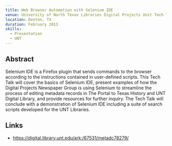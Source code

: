 ```yaml
---
title: Web Browser Automation with Selenium IDE
venue: University of North Texas Libraries Digital Projects Unit Tech Talk
location: Denton, TX
duration: February 2013
skills:
  - Presentation
  - UNT
---
```


Abstract
-------

Selenium IDE is a Firefox plugin that sends commands to the browser according to the instructions contained in user-defined scripts. This Tech Talk will cover the basics of Selenium IDE, present examples of how the Digital Projects Newspaper Group is using Selenium to streamline the process of editing metadata records in The Portal to Texas History and UNT Digital Library, and provide resources for further inquiry. The Tech Talk will conclude with a demonstration of Selenium IDE including a suite of search scripts developed for the UNT Libraries.


Links
----------

* <https://digital.library.unt.edu/ark:/67531/metadc78279/>
